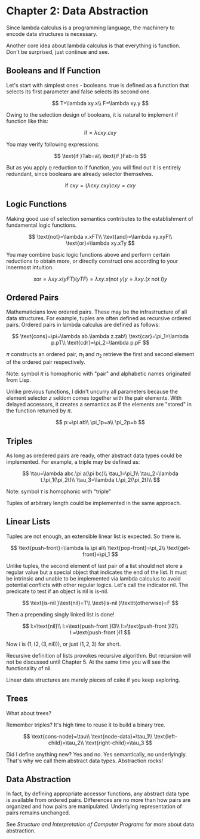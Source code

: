 # Chapter 2: Data Abstraction

Since lambda calculus is a programming language, the machinery to encode data structures is necessary.

Another core idea about lambda calculus is that everything is function. Don't be surprised, just continue and see.

## Booleans and If Function

Let's start with simplest ones - booleans. true is defined as a function that selects its first parameter and false selects its second one.

$$
T=\lambda xy.x\\
F=\lambda xy.y
$$

Owing to the selection design of booleans, it is natural to implement if function like this:

$$
\text{if}=\lambda cxy.cxy
$$

You may verify following expressions:

$$
\text{if }Tab=a\\
\text{if }Fab=b
$$

But as you apply $\eta$ reduction to if function, you will find out it is entirely redundant, since booleans are already selector themselves.

$$
\text{if }cxy=(\lambda cxy.cxy)cxy=cxy
$$

## Logic Functions

Making good use of selection semantics contributes to the establishment of fundamental logic functions.

$$
\text{not}=\lambda x.xFT\\
\text{and}=\lambda xy.xyF\\
\text{or}=\lambda xy.xTy
$$

You may combine basic logic functions above and perform certain reductions to obtain more, or directly construct one according to your innermost intuition.

$$
\text{xor}=\lambda xy.x(yFT)(yTF)=\lambda xy.x(\text{not } y)y=\lambda xy.(x\text{ not }I)y
$$

## Ordered Pairs

Mathematicians love ordered pairs. These may be the infrastructure of all data structures. For example, tuples are often defined as recursive ordered pairs. Ordered pairs in lambda calculus are defined as follows:

$$
\text{cons}=\pi=\lambda ab.\lambda z.zab\\
\text{car}=\pi_1=\lambda p.pT\\
\text{cdr}=\pi_2=\lambda p.pF
$$

$\pi$ constructs an ordered pair, $\pi_1$ and $\pi_2$ retrieve the first and second element of the ordered pair respectively. 

Note: symbol $\pi$ is homophonic with "pair" and alphabetic names originated from Lisp. 

Unlike previous functions, I didn't uncurry all parameters because the element selector $z$ seldom comes together with the pair elements. With delayed accessors, it creates a semantics as if the elements are "stored" in the function returned by $\pi$.

$$
p:=\pi ab\\
\pi_1p=a\\
\pi_2p=b
$$

## Triples

As long as oredered pairs are ready, other abstract data types could be implemented. For example, a triple may be defined as:

$$
\tau=\lambda abc.\pi a(\pi bc)\\
\tau_1=\pi_1\\
\tau_2=\lambda t.\pi_1(\pi_2t)\\
\tau_3=\lambda t.\pi_2(\pi_2t)\\
$$

Note: symbol $\tau$ is homophonic with "triple"

Tuples of arbitrary length could be implemented in the same approach.

## Linear Lists

Tuples are not enough, an extensible linear list is expected. So there is.

$$
\text{push-front}=\lambda la.\pi al\\
\text{pop-front}=\pi_2\\
\text{get-front}=\pi_1
$$

Unlike tuples, the second element of last pair of a list should not store a regular value but a special object that indicates the end of the list. It must be intrinsic and unable to be implemented via lambda calculus to avoid potential conflicts with other regular logics. Let's call the indicator $\text{nil}$. The predicate to test if an object is $\text{nil}$ is $\text{is-nil}$.

$$
\text{is-nil }\text{nil}=T\\
\text{is-nil }\textit{otherwise}=F
$$

Then a prepending singly linked list is done! 

$$
l:=\text{nil}\\
l:=\text{push-front }l3\\
l:=\text{push-front }l2\\
l:=\text{push-front }l1
$$

Now $l$ is $(1, (2, (3, \text{nil})))$, or just $(1, 2, 3)$ for short.

Recursive definition of lists provokes recursive algorithm. But recursion will not be discussed until Chapter 5. At the same time you will see the functionality of $\text{nil}$.

Linear data structures are merely pieces of cake if you keep exploring.

## Trees

What about trees? 

Remember triples? It's high time to reuse it to build a binary tree.

$$
\text{cons-node}=\tau\\
\text{node-data}=\tau_1\\
\text{left-child}=\tau_2\\
\text{right-child}=\tau_3
$$

Did I define anything new? Yes and no. Yes semantically, no underlyingly. That's why we call them abstract data types. Abstraction rocks!

## Data Abstraction

In fact, by defining appropriate accessor functions, any abstract data type is available from ordered pairs. Differences are no more than how pairs are organized and how pairs are manipulated. Underlying representation of pairs remains unchanged.

See _Structure and Interpretation of Computer Programs_ for more about data abstraction.
